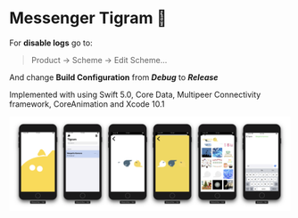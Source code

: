 # Messenger Tigram 🐯

For **disable logs** go to:
> Product -> Scheme -> Edit Scheme... <br/>

And change **Build Configuration** from **_Debug_** to **_Release_**

Implemented with using Swift 5.0, Core Data, Multipeer Connectivity framework, CoreAnimation and Xcode 10.1

![App](https://github.com/margaritiko/Tigram/blob/master/Additional/tigramApp.png)
